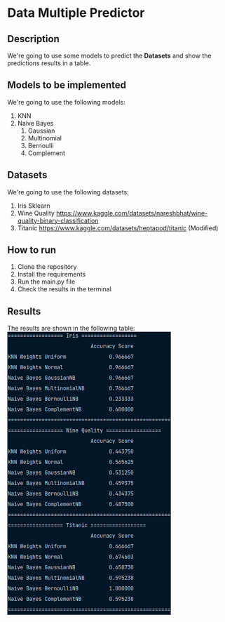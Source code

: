 # Data Multiple Predictor

## Description
We're going to use some models to predict the **Datasets** and show the predictions results in a table.

## Models to be implemented
We're going to use the following models:
1. KNN
2. Naive Bayes
    1. Gaussian
    2. Multinomial
    3. Bernoulli
    4. Complement

## Datasets
We're going to use the following datasets:
1. Iris Sklearn 
2. Wine Quality https://www.kaggle.com/datasets/nareshbhat/wine-quality-binary-classification
3. Titanic https://www.kaggle.com/datasets/heptapod/titanic (Modified)

## How to run
1. Clone the repository
2. Install the requirements
3. Run the main.py file
4. Check the results in the terminal

## Results
The results are shown in the following table:
![Image with the result](imgs/result.png)